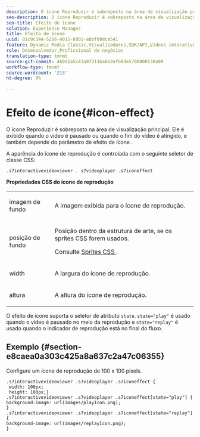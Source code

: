 ```yaml
---
description: O ícone Reproduzir é sobreposto na área de visualização principal. Ele é exibido quando o vídeo é pausado ou quando o fim do vídeo é atingido, e também depende do parâmetro de efeito de ícone .
seo-description: O ícone Reproduzir é sobreposto na área de visualização principal. Ele é exibido quando o vídeo é pausado ou quando o fim do vídeo é atingido, e também depende do parâmetro de efeito de ícone .
seo-title: Efeito de ícone
solution: Experience Manager
title: Efeito de ícone
uuid: 81c9c344-5256-4015-8d02-abbf09dca541
feature: Dynamic Media Classic,Visualizadores,SDK/API,Vídeos interativos
role: Desenvolvedor,Profissional de negócios
translation-type: tm+mt
source-git-commit: 469d1a5c43a972116a8a2efb0de5708800130a99
workflow-type: tm+mt
source-wordcount: '213'
ht-degree: 0%

---
```



# Efeito de ícone{#icon-effect}

O ícone Reproduzir é sobreposto na área de visualização principal. Ele é exibido quando o vídeo é pausado ou quando o fim do vídeo é atingido, e também depende do parâmetro de efeito de ícone .

<!--<a id="section_061E550C1C1D4DB2BD663A898895B38C"></a>-->

A aparência do ícone de reprodução é controlada com o seguinte seletor de classe CSS:

```
.s7interactivevideoviewer . s7videoplayer .s7iconeffect
```

**Propriedades CSS do ícone de reprodução**

<table id="table_C48C56E696304C9BAFEE71BA9EA9A174"> 
 <tbody> 
  <tr> 
   <td colname="col1"> <p> <span class="codeph"> imagem de fundo  </span> </p> </td> 
   <td colname="col2"> <p> A imagem exibida para o ícone de reprodução. </p> </td> 
  </tr> 
  <tr> 
   <td colname="col1"> <p> <span class="codeph"> posição de fundo  </span> </p> </td> 
   <td colname="col2"> <p> Posição dentro da estrutura de arte, se os sprites CSS forem usados. </p> <p>Consulte <a href="../../../c-html5-aem-asset-viewers/c-html5-aem-int-video/c-html5-aem-int-video-customizingviewer/c-html5-aem-int-video-customizingviewer.md#section-9b6d8d601cb441d08214dada7bb4eddc" format="dita" scope="local"> Sprites CSS </a>. </p> </td> 
  </tr> 
  <tr> 
   <td colname="col1"> <p> <span class="codeph"> width </span> </p> </td> 
   <td colname="col2"> <p> A largura do ícone de reprodução. </p> </td> 
  </tr> 
  <tr> 
   <td colname="col1"> <p> <span class="codeph"> altura  </span> </p> </td> 
   <td colname="col2"> <p>A altura do ícone de reprodução. </p> </td> 
  </tr> 
 </tbody> 
</table>

O efeito de ícone suporta o seletor de atributo `state`. `state="play"` é usado quando o vídeo é pausado no meio da reprodução e  `state="replay"` é usado quando o indicador de reprodução está no final do fluxo.

## Exemplo {#section-e8caea0a303c425a8a637c2a47c06355}

Configure um ícone de reprodução de 100 x 100 pixels.

```
.s7interactivevideoviewer .s7videoplayer .s7iconeffect { 
 width: 100px; 
 height: 100px;} 
.s7interactivevideoviewer .s7videoplayer .s7iconeffect[state="play"] { 
background-image: url(images/playIcon.png); 
} 
.s7interactivevideoviewer .s7videoplayer .s7iconeffect[state="replay"] { 
background-image: url(images/replayIcon.png); 
}
```

